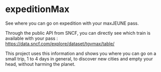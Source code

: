 # expeditionMax
See where you can go on expedition with your maxJEUNE pass.

Through the public API from SNCF, you can directly see which train is available with your pass : https://data.sncf.com/explore/dataset/tgvmax/table/

This project uses this information and shows you where you can go on a small trip, 1 to 4 days in general, to discover new cities and empty your head, without harming the planet.
